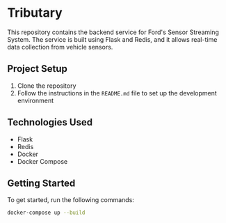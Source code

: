 # Tributary

This repository contains the backend service for Ford's Sensor Streaming System. The service is built using Flask and Redis, and it allows real-time data collection from vehicle sensors.

## Project Setup

1. Clone the repository
2. Follow the instructions in the `README.md` file to set up the development environment

## Technologies Used

- Flask
- Redis
- Docker
- Docker Compose

## Getting Started

To get started, run the following commands:

```bash
docker-compose up --build
